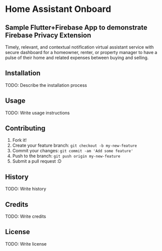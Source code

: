 # Home Assistant Onboard
 ## Sample Flutter+Firebase App to demonstrate Firebase Privacy Extension

Timely, relevant, and contextual notification virtual assistant  service with secure dashboard for a homeowner, renter,  or property manager to have a pulse of their home and related expenses between buying and selling.

## Installation
TODO: Describe the installation process
## Usage
TODO: Write usage instructions
## Contributing
1. Fork it!
2. Create your feature branch: `git checkout -b my-new-feature`
3. Commit your changes: `git commit -am 'Add some feature'`
4. Push to the branch: `git push origin my-new-feature`
5. Submit a pull request :D
## History
TODO: Write history
## Credits
TODO: Write credits
## License
TODO: Write license
